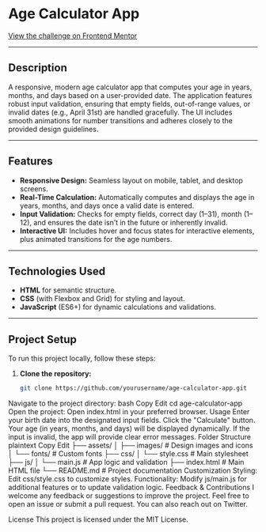 # Age Calculator App

[View the challenge on Frontend Mentor](https://www.frontendmentor.io/challenges/age-calculator-app-9popwkwnY)

---

## Description

A responsive, modern age calculator app that computes your age in years, months, and days based on a user-provided date. The application features robust input validation, ensuring that empty fields, out-of-range values, or invalid dates (e.g., April 31st) are handled gracefully. The UI includes smooth animations for number transitions and adheres closely to the provided design guidelines.

---

## Features

- **Responsive Design:** Seamless layout on mobile, tablet, and desktop screens.
- **Real-Time Calculation:** Automatically computes and displays the age in years, months, and days once a valid date is entered.
- **Input Validation:** Checks for empty fields, correct day (1–31), month (1–12), and ensures the date isn’t in the future or inherently invalid.
- **Interactive UI:** Includes hover and focus states for interactive elements, plus animated transitions for the age numbers.

---

## Technologies Used

- **HTML** for semantic structure.
- **CSS** (with Flexbox and Grid) for styling and layout.
- **JavaScript** (ES6+) for dynamic calculations and validations.

---

## Project Setup

To run this project locally, follow these steps:

1. **Clone the repository:**
   ```bash
   git clone https://github.com/yourusername/age-calculator-app.git
Navigate to the project directory:
bash
Copy
Edit
cd age-calculator-app
Open the project: Open index.html in your preferred browser.
Usage
Enter your birth date into the designated input fields.
Click the "Calculate" button.
Your age (in years, months, and days) will be displayed dynamically.
If the input is invalid, the app will provide clear error messages.
Folder Structure
plaintext
Copy
Edit
├── assets/
│   ├── images/         # Design images and icons
│   └── fonts/          # Custom fonts
├── css/
│   └── style.css       # Main stylesheet
├── js/
│   └── main.js         # App logic and validation
├── index.html          # Main HTML file
└── README.md           # Project documentation
Customization
Styling: Edit css/style.css to customize styles.
Functionality: Modify js/main.js for additional features or to update validation logic.
Feedback & Contributions
I welcome any feedback or suggestions to improve the project. Feel free to open an issue or submit a pull request. You can also reach out on Twitter.

License
This project is licensed under the MIT License.